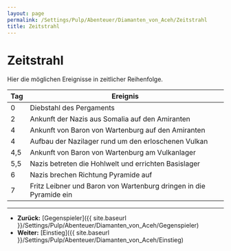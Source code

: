 ```yaml
---
layout: page
permalink: /Settings/Pulp/Abenteuer/Diamanten_von_Aceh/Zeitstrahl
title: Zeitstrahl
---
```


# Zeitstrahl

Hier die möglichen Ereignisse in zeitlicher Reihenfolge.

<table>
<thead>
<tr><th>Tag</th><th>Ereignis</th></tr>
</thead>
<tbody>
<tr><td>0</td><td>Diebstahl des Pergaments</td></tr>
<tr><td>2</td><td>Ankunft der Nazis aus Somalia auf den Amiranten</td></tr>
<tr><td>4</td><td>Ankunft von Baron von Wartenburg auf den Amiranten</td></tr>
<tr><td>4</td><td>Aufbau der Nazilager rund um den erloschenen Vulkan</td></tr>
<tr><td>4,5</td><td>Ankunft von Baron von Wartenburg am Vulkanlager</td></tr>
<tr><td>5,5</td><td>Nazis betreten die Hohlwelt und errichten Basislager</td></tr>
<tr><td>6</td><td>Nazis brechen Richtung Pyramide auf</td></tr>
<tr><td>7</td><td>Fritz Leibner und Baron von Wartenburg dringen in die Pyramide ein</td></tr>
</tbody>
</table>

***
- **Zurück:** [Gegenspieler]({{ site.baseurl }}/Settings/Pulp/Abenteuer/Diamanten_von_Aceh/Gegenspieler)
- **Weiter:** [Einstieg]({{ site.baseurl }}/Settings/Pulp/Abenteuer/Diamanten_von_Aceh/Einstieg)
